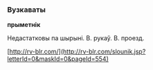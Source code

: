 ### Вузкаваты
**прыметнік**

Недастатковы па шырыні. В. рукаў. В. проезд.

<a rel="author">[http://rv-blr.com/](http://rv-blr.com/slounik.jsp?letterId=0&maskId=0&pageId=554)</a>
